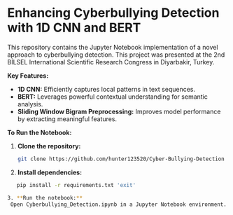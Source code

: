 # Enhancing Cyberbullying Detection with 1D CNN and BERT

This repository contains the Jupyter Notebook implementation of a novel approach to cyberbullying detection. This project was presented at the 2nd BİLSEL International Scientific Research Congress in Diyarbakir, Turkey.

**Key Features:**

* **1D CNN:** Efficiently captures local patterns in text sequences.
* **BERT:** Leverages powerful contextual understanding for semantic analysis.
* **Sliding Window Bigram Preprocessing:** Improves model performance by extracting meaningful features.

**To Run the Notebook:**

1. **Clone the repository:**
   ```bash
   git clone https://github.com/hunter123520/Cyber-Bullying-Detection

2. **Install dependencies:**
 ```bash
    pip install -r requirements.txt 'exit'

3. **Run the notebook:**
  Open Cyberbullying_Detection.ipynb in a Jupyter Notebook environment.
